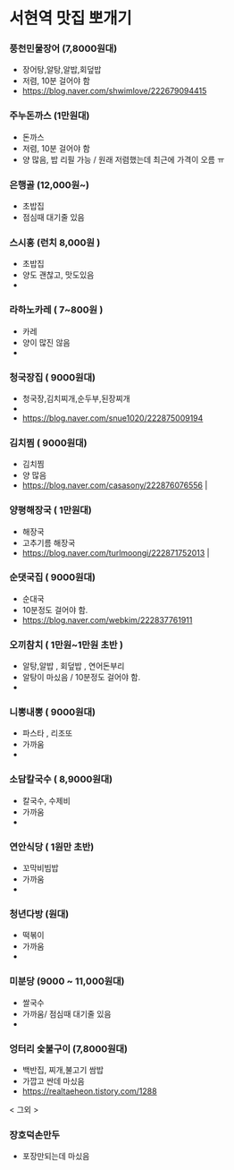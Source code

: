 # 서현역 맛집 뽀개기

### 풍천민물장어 (7,8000원대)
* 장어탕,알탕,알밥,회덮밥 
* 저렴, 10분 걸어야 함 
* https://blog.naver.com/shwimlove/222679094415 

### 주누돈까스 (1만원대)
* 돈까스
* 저렴, 10분 걸어야 함 
* 양 많음, 밥 리필 가능 / 원래 저렴했는데 최근에 가격이 오름 ㅠ

### 은행골 (12,000원~)
*  초밥집
*  점심때 대기줄 있음  


### 스시홍 (런치 8,000원 )
*  초밥집
*  양도 괜찮고, 맛도있음     
*



### 라하노카레 ( 7~800원 )
*  카레
*  양이 많진 않음      
*



### 청국장집 ( 9000원대)
*  청국장,김치찌개,순두부,된장찌개 
*  
* https://blog.naver.com/snue1020/222875009194 



### 김치찜 ( 9000원대)
*  김치찜
*  양 많음  
* https://blog.naver.com/casasony/222876076556   |



### 양평해장국 ( 1만원대)
*  해장국
*  고추기름 해장국 
*  https://blog.naver.com/turlmoongi/222871752013 |                                                          
 
### 순댓국집 ( 9000원대)
*  순대국
*  10분정도 걸어야 함.  
*  https://blog.naver.com/webkim/222837761911

### 오끼참치 ( 1만원~1만원 초반 )
*  알탕,알밥 , 회덮밥 , 연어돈부리
*  알탕이 마싰음 / 10분정도 걸어야 함. 
*  

### 니뽕내뽕 ( 9000원대)
*  파스타 , 리조또
*  가까움
*  

### 소담칼국수 (  8,9000원대)
*  칼국수, 수제비
*  가까움
*  

### 연안식당 ( 1원만 초반)
*  꼬막비빔밥
*  가까움
*  

### 청년다방 (원대)
*  떡볶이
*  가까움
*  

 
### 미분당 (9000 ~ 11,000원대)
*  쌀국수
*  가까움/ 점심때 대기줄 있음 
*  


### 엉터리 숯불구이  (7,8000원대)
*  백반집, 찌개,불고기 쌈밥
*  가깝고 싼데 마싰음 
*  https://realtaeheon.tistory.com/1288    

< 그외 >                                           
### 장호덕손만두
* 포장만되는데 마싰음
